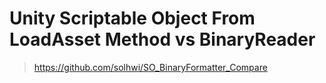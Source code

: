 # Unity Scriptable Object From LoadAsset Method vs BinaryReader

> https://github.com/solhwi/SO_BinaryFormatter_Compare